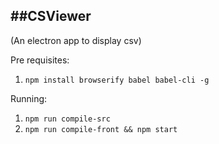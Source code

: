 ##CSViewer
------------
(An electron app to display csv)

Pre requisites:

1. `npm install browserify babel babel-cli -g`

Running:

1. `npm run compile-src`
2. `npm run compile-front && npm start`
